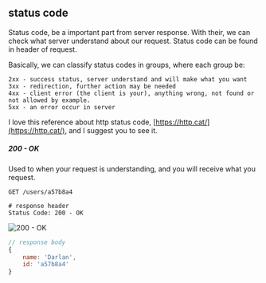 ## status code

Status code, be a important part from server response. With their, we can check what server understand about our request. Status code can be found in header of request.

Basically, we can classify status codes in groups, where each group be:

```
2xx - success status, server understand and will make what you want
3xx - redirection, further action may be needed
4xx - client error (the client is your), anything wrong, not found or not allowed by example.
5xx - an error occur in server
```

I love this reference about http status code, [https://http.cat/](https://http.cat/), and I suggest you to see it.

##### 200 - OK
Used to when your request is understanding, and you will receive what you request.

```http
GET /users/a57b8a4
```

```http
# response header
Status Code: 200 - OK
```

![200 - OK](https://http.cat/200)

```js
// response body
{
    name: 'Darlan', 
    id: 'a57b8a4'
}
```
